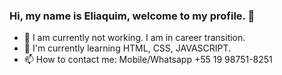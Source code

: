 ### Hi, my name is Eliaquim, welcome to my profile. 👋


- 🔭 I am currently not working. I am in career transition.
- 🌱 I'm currently learning HTML, CSS, JAVASCRIPT.
- 📫 How to contact me: Mobile/Whatsapp +55 19 98751-8251

